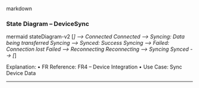 markdown
### State Diagram – DeviceSync

mermaid
stateDiagram-v2
    [*] --> Connected
    Connected --> Syncing: Data being transferred
    Syncing --> Synced: Success
    Syncing --> Failed: Connection lost
    Failed --> Reconnecting
    Reconnecting --> Syncing
    Synced --> [*]

Explanation:
	•	FR Reference: FR4 – Device Integration
	•	Use Case: Sync Device Data

---
